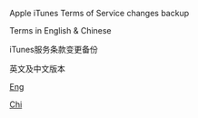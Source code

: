 ﻿Apple iTunes Terms of Service changes backup

Terms in English & Chinese


iTunes服务条款变更备份

英文及中文版本


[Eng](https://www.apple.com/legal/internet-services/itunes/us/terms.html)

[Chi](https://www.apple.com/legal/internet-services/itunes/appstore/cn/terms.html)
